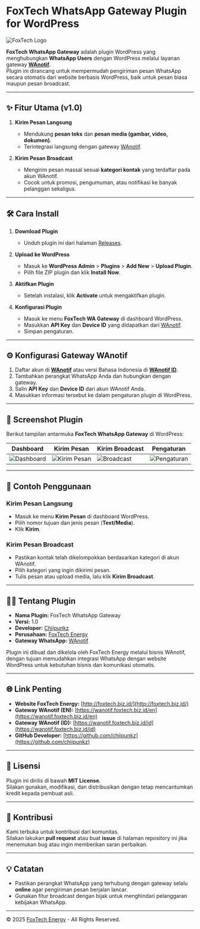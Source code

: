 # FoxTech WhatsApp Gateway Plugin for WordPress

![FoxTech Logo](https://foxtech.biz.id/assets/logo.png)

**FoxTech WhatsApp Gateway** adalah plugin WordPress yang menghubungkan **WhatsApp Users** dengan WordPress melalui layanan gateway **[WAnotif](https://wanotif.foxtech.biz.id/en)**.  
Plugin ini dirancang untuk mempermudah pengiriman pesan WhatsApp secara otomatis dari website berbasis WordPress, baik untuk pesan biasa maupun pesan broadcast.

---

## ✨ Fitur Utama (v1.0)

1. **Kirim Pesan Langsung**
   - Mendukung **pesan teks** dan **pesan media (gambar, video, dokumen)**.
   - Terintegrasi langsung dengan gateway [WAnotif](https://wanotif.foxtech.biz.id/en).

2. **Kirim Pesan Broadcast**
   - Mengirim pesan massal sesuai **kategori kontak** yang terdaftar pada akun WAnotif.
   - Cocok untuk promosi, pengumuman, atau notifikasi ke banyak pelanggan sekaligus.

---

## 🛠️ Cara Install

1. **Download Plugin**
   - Unduh plugin ini dari halaman [Releases](https://github.com/chiipunkz/foxtech-whatsapp-gateway/releases).

2. **Upload ke WordPress**
   - Masuk ke **WordPress Admin** > **Plugins** > **Add New** > **Upload Plugin**.
   - Pilih file ZIP plugin dan klik **Install Now**.

3. **Aktifkan Plugin**
   - Setelah instalasi, klik **Activate** untuk mengaktifkan plugin.

4. **Konfigurasi Plugin**
   - Masuk ke menu **FoxTech WA Gateway** di dashboard WordPress.
   - Masukkan **API Key** dan **Device ID** yang didapatkan dari [WAnotif](https://wanotif.foxtech.biz.id/en).
   - Simpan pengaturan.

---

## ⚙️ Konfigurasi Gateway WAnotif

1. Daftar akun di **[WAnotif](https://wanotif.foxtech.biz.id/en)** atau versi Bahasa Indonesia di **[WAnotif ID](https://wanotif.foxtech.biz.id/id)**.
2. Tambahkan perangkat WhatsApp Anda dan hubungkan dengan gateway.
3. Salin **API Key** dan **Device ID** dari akun WAnotif Anda.
4. Masukkan informasi tersebut ke dalam pengaturan plugin di WordPress.

---

## 📸 Screenshot Plugin

Berikut tampilan antarmuka **FoxTech WhatsApp Gateway** di WordPress:

| Dashboard | Kirim Pesan | Kirim Broadcast | Pengaturan |
|------------|-------------|----------------|------------|
| ![Dashboard](https://foxtech.biz.id/wp-content/uploads/2025/09/Screenshot-2025-09-16-093910.png) | ![Kirim Pesan](https://foxtech.biz.id/wp-content/uploads/2025/09/Screenshot-2025-09-16-093928.png) | ![Broadcast](https://foxtech.biz.id/wp-content/uploads/2025/09/Screenshot-2025-09-16-094005.png) | ![Pengaturan](https://foxtech.biz.id/wp-content/uploads/2025/09/Screenshot-2025-09-16-094044.png) |

---

## 📌 Contoh Penggunaan

### **Kirim Pesan Langsung**
- Masuk ke menu **Kirim Pesan** di dashboard WordPress.
- Pilih nomor tujuan dan jenis pesan (**Text/Media**).
- Klik **Kirim**.

### **Kirim Pesan Broadcast**
- Pastikan kontak telah dikelompokkan berdasarkan kategori di akun WAnotif.
- Pilih kategori yang ingin dikirimi pesan.
- Tulis pesan atau upload media, lalu klik **Kirim Broadcast**.

---

## 🧑‍💻 Tentang Plugin

- **Nama Plugin:** FoxTech WhatsApp Gateway  
- **Versi:** 1.0  
- **Developer:** [Chiipunkz](https://github.com/chiipunkz)  
- **Perusahaan:** [FoxTech Energy](http://foxtech.biz.id/)  
- **Gateway WhatsApp:** [WAnotif](https://wanotif.foxtech.biz.id/en)

Plugin ini dibuat dan dikelola oleh FoxTech Energy melalui bisnis WAnotif, dengan tujuan memudahkan integrasi WhatsApp dengan website WordPress untuk kebutuhan bisnis dan komunikasi otomatis.

---

## 🌐 Link Penting
- **Website FoxTech Energy:** [http://foxtech.biz.id/](http://foxtech.biz.id/)  
- **Gateway WAnotif (EN):** [https://wanotif.foxtech.biz.id/en](https://wanotif.foxtech.biz.id/en)  
- **Gateway WAnotif (ID):** [https://wanotif.foxtech.biz.id/id](https://wanotif.foxtech.biz.id/id)  
- **GitHub Developer:** [https://github.com/chiipunkz](https://github.com/chiipunkz)

---

## 📝 Lisensi
Plugin ini dirilis di bawah **MIT License**.  
Silakan gunakan, modifikasi, dan distribusikan dengan tetap mencantumkan kredit kepada pembuat asli.

---

## 🤝 Kontribusi
Kami terbuka untuk kontribusi dari komunitas.  
Silakan lakukan **pull request** atau buat **issue** di halaman repository ini jika menemukan bug atau ingin memberikan saran perbaikan.

---

## 💡 Catatan
- Pastikan perangkat WhatsApp yang terhubung dengan gateway selalu **online** agar pengiriman pesan berjalan lancar.
- Gunakan fitur broadcast dengan bijak untuk menghindari pelanggaran kebijakan WhatsApp.

---

© 2025 [FoxTech Energy](http://foxtech.biz.id/) - All Rights Reserved.
